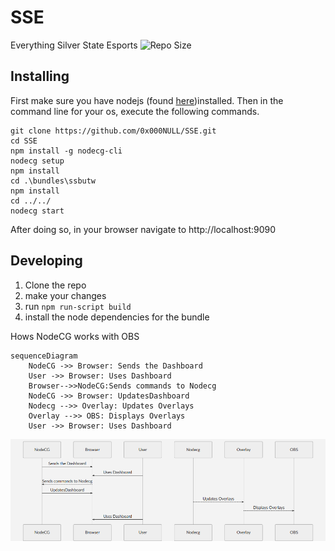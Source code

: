 
# SSE
Everything Silver State Esports
![Repo Size](https://img.shields.io/github/repo-size/0x000NULL/SSE)
## Installing
	
First make sure you have nodejs (found [here](https://nodejs.org/))installed. 
Then in the command line for your os, execute the following commands.

    git clone https://github.com/0x000NULL/SSE.git
    cd SSE
    npm install -g nodecg-cli
    nodecg setup
    npm install
    cd .\bundles\ssbutw 
    npm install
    cd ../../
    nodecg start
After doing so, in your browser navigate to http://localhost:9090

## Developing

 1. Clone the repo 
 2. make your changes 
 3. run `npm run-script build` 
 4. install the node dependencies for the bundle


Hows NodeCG works with OBS
```mermaid
sequenceDiagram
    NodeCG ->> Browser: Sends the Dashboard
    User ->> Browser: Uses Dashboard
    Browser-->>NodeCG:Sends commands to Nodecg 
    NodeCG ->> Browser: UpdatesDashboard
    Nodecg -->> Overlay: Updates Overlays
    Overlay -->> OBS: Displays Overlays
    User ->> Browser: Uses Dashboard
```

![Sequence Diagram](./wiki/img/nodecgDiagram.png)

